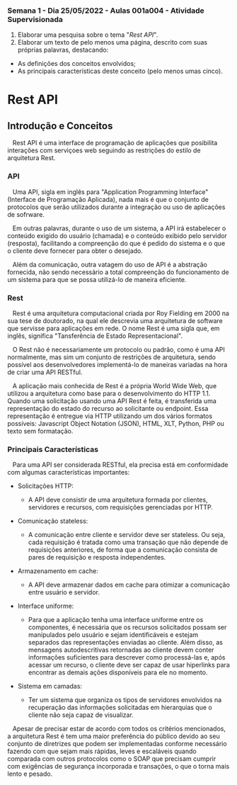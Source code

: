 ### Semana 1 - Dia 25/05/2022 - Aulas 001a004 - Atividade Supervisionada


1. Elaborar uma pesquisa sobre o tema "_Rest API_".
2. Elaborar um texto de pelo menos uma página, descrito com suas próprias palavras, destacando:
* As definições dos conceitos envolvidos;
* As principais características deste conceito (pelo menos umas cinco).




# Rest API
## Introdução e Conceitos

&nbsp;&nbsp;&nbsp;Rest API é uma interface de programação de aplicações que posibilita interações com serviçoes web seguindo as restrições do estilo de arquitetura Rest.

### API

&nbsp;&nbsp;&nbsp;Uma API, sigla em inglês para "Application Programming Interface" (Interface de Programação Aplicada), nada mais é que o conjunto de protocolos que serão utilizados durante a integração ou uso de aplicações de sofrware.

&nbsp;&nbsp;&nbsp;Em outras palavras, durante o uso de um sistema, a API irá estabelecer o conteúdo exigido do usuário (chamada) e o conteúdo exibido pelo servidor (resposta), facilitando a compreenção do que é pedido do sistema e o que o cliente deve fornecer para obter o desejado.

&nbsp;&nbsp;&nbsp;Além da comunicação, outra vatagem do uso de API é a abstração fornecida, não sendo necessário a total compreenção do funcionamento de um sistema para que se possa utilizá-lo de maneira eficiente.

### Rest

&nbsp;&nbsp;&nbsp;Rest é uma arquitetura computacional criada por Roy Fielding em 2000 na sua tese de doutorado, na qual ele descrevia uma arquitetura de software que servisse para aplicações em rede. O nome Rest é uma sigla que, em inglês, significa "Tansferência de Estado Representacional".

&nbsp;&nbsp;&nbsp;O Rest não é necessariamente um protocolo ou padrão, como é uma API normalmente, mas sim um conjunto de restrições de arquitetura, sendo possível aos desenvolvedores implementá-lo de maneiras variadas na hora de criar uma API RESTful.

&nbsp;&nbsp;&nbsp;A aplicação mais conhecida de Rest é a própria World Wide Web, que utilizou a arquitetura como base para o desenvolvimento do HTTP 1.1. Quando uma solicitação usando uma API Rest é feita, é transferida uma representação do estado do recurso ao solicitante ou endpoint. Essa representação é entregue via HTTP utilizando um dos vários formatos possíveis: Javascript Object Notation (JSON), HTML, XLT, Python, PHP ou texto sem formatação.

### Principais Características

&nbsp;&nbsp;&nbsp;Para uma API ser considerada RESTful, ela precisa está em conformidade com algumas características importantes:

- Solicitações HTTP:
  - A API deve consistir de uma arquitetura formada por clientes, servidores e recursos, com requisições gerenciadas por HTTP.

- Comunicação stateless:
  - A comunicação entre cliente e servidor deve ser stateless. Ou seja, cada requisição é tratada como uma transação que não depende de requisições anteriores, de forma que a comunicação consista de pares de requisição e resposta independentes.

- Armazenamento em cache:
  - A API deve armazenar dados em cache para otimizar a comunicação entre usuário e servidor.

- Interface uniforme:
  - Para que a aplicação tenha uma interface uniforme entre os componentes, é necessária que os recursos solicitados possam ser manipulados pelo usuário e sejam identificáveis e estejam separados das representações enviadas ao cliente. Além disso, as mensagens autodescritivas retornadas ao cliente devem conter informações suficientes para descrever como processá-las e, após acessar um recurso, o cliente deve ser capaz de usar hiperlinks para encontrar as demais ações disponíveis para ele no momento.

- Sistema em camadas:
  - Ter um sistema que organiza os tipos de servidores envolvidos na recuperação das informações solicitadas em hierarquias que o cliente não seja capaz de visualizar.

&nbsp;&nbsp;&nbsp;Apesar de precisar estar de acordo com todos os critérios mencionados, a arquitetura Rest é tem uma maior preferência do público devido ao seu conjunto de diretrizes que podem ser implementadas conforme necessário fazendo com que sejam mais rápidas, leves e escaláveis quando comparada com outros protocolos como o SOAP que precisam cumprir com exigências de segurança incorporada e transações, o que o torna mais lento e pesado.

